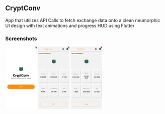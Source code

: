 ## CryptConv
App that utilizes API Calls to fetch exchange data onto a clean neumorphic UI design with text animations and progress HUD using Flutter

### Screenshots

<img src="https://github.com/easyakowe/cryptConv/blob/master/Screenshot_1.png" width=100 height=200>
<img src="https://github.com/easyakowe/cryptConv/blob/master/Screenshot_2.png" width=100 height=200>
<img src="https://github.com/easyakowe/cryptConv/blob/master/Screenshot_3.png" width=100 height=200>
